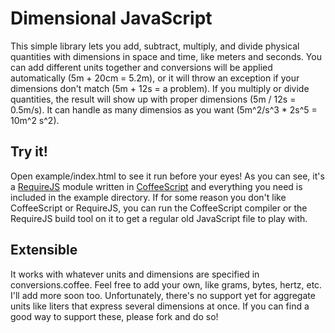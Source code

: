 Dimensional JavaScript
=====================

This simple library lets you add, subtract, multiply, and divide physical quantities with dimensions in space and time, like meters and seconds.  You can add different units together and conversions will be applied automatically (5m + 20cm = 5.2m), or it will throw an exception if your dimensions don't match (5m + 12s = a problem).  If you multiply or divide quantities, the result will show up with proper dimensions (5m / 12s = 0.5m/s).  It can handle as many dimensios as you want (5m^2/s^3 * 2s^5 = 10m^2 s^2).

Try it!
-------

Open example/index.html to see it run before your eyes!  As you can see, it's a [RequireJS](http://requirejs.org/) module written in [CoffeeScript](http://jashkenas.github.com/coffee-script/) and everything you need is included in the example directory.  If for some reason you don't like CoffeeScript or RequireJS, you can run the CoffeeScript compiler or the RequireJS build tool on it to get a regular old JavaScript file to play with.

Extensible
----------

It works with whatever units and dimensions are specified in conversions.coffee.  Feel free to add your own, like grams, bytes, hertz, etc.  I'll add more soon too.  Unfortunately, there's no support yet for aggregate units like liters that express several dimensions at once.  If you can find a good way to support these, please fork and do so!
